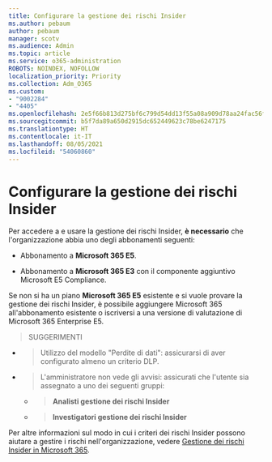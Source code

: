 ```yaml
---
title: Configurare la gestione dei rischi Insider
ms.author: pebaum
author: pebaum
manager: scotv
ms.audience: Admin
ms.topic: article
ms.service: o365-administration
ROBOTS: NOINDEX, NOFOLLOW
localization_priority: Priority
ms.collection: Adm_O365
ms.custom:
- "9002284"
- "4405"
ms.openlocfilehash: 2e5f66b813d275bf6c799d54dd13f55a08a909d78aa24fac56f54caf8a0f4f58
ms.sourcegitcommit: b5f7da89a650d2915dc652449623c78be6247175
ms.translationtype: HT
ms.contentlocale: it-IT
ms.lasthandoff: 08/05/2021
ms.locfileid: "54060860"
---
```

# <a name="set-up-insider-risk-management"></a>Configurare la gestione dei rischi Insider

Per accedere a e usare la gestione dei rischi Insider, **è necessario** che l'organizzazione abbia uno degli abbonamenti seguenti:

- Abbonamento a **Microsoft 365 E5**.

- Abbonamento a **Microsoft 365 E3** con il componente aggiuntivo Microsoft E5 Compliance.

Se non si ha un piano **Microsoft 365 E5** esistente e si vuole provare la gestione dei rischi Insider, è possibile aggiungere Microsoft 365 all'abbonamento esistente o iscriversi a una versione di valutazione di Microsoft 365 Enterprise E5.

> SUGGERIMENTI
- > Utilizzo del modello "Perdite di dati": assicurarsi di aver configurato almeno un criterio DLP.
- > L'amministratore non vede gli avvisi: assicurati che l'utente sia assegnato a uno dei seguenti gruppi:
    - >**Analisti gestione dei rischi Insider**
    - >**Investigatori gestione dei rischi Insider**

Per altre informazioni sul modo in cui i criteri dei rischi Insider possono aiutare a gestire i rischi nell'organizzazione, vedere [Gestione dei rischi Insider in Microsoft 365](https://go.microsoft.com/fwlink/?linkid=2123907).

